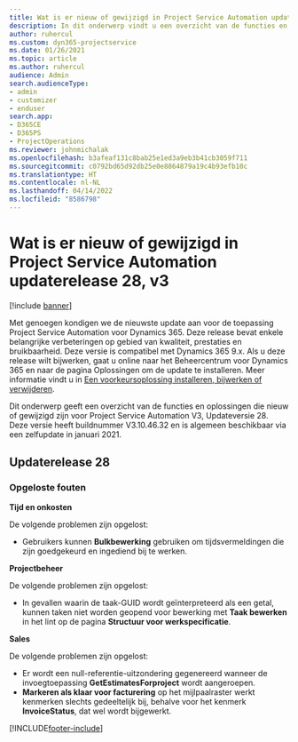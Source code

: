 ```yaml
---
title: Wat is er nieuw of gewijzigd in Project Service Automation updaterelease 28, v3
description: In dit onderwerp vindt u een overzicht van de functies en oplossingen die beschikbaar zijn voor Project Service Automation updaterelease 28, v3.
author: ruhercul
ms.custom: dyn365-projectservice
ms.date: 01/26/2021
ms.topic: article
ms.author: ruhercul
audience: Admin
search.audienceType:
- admin
- customizer
- enduser
search.app:
- D365CE
- D365PS
- ProjectOperations
ms.reviewer: johnmichalak
ms.openlocfilehash: b3afeaf131c8bab25e1ed3a9eb3b41cb3059f711
ms.sourcegitcommit: c0792bd65d92db25e0e8864879a19c4b93efb10c
ms.translationtype: HT
ms.contentlocale: nl-NL
ms.lasthandoff: 04/14/2022
ms.locfileid: "8586798"
---
```

# <a name="whats-new-or-changed-in-project-service-automation-update-release-28-v3"></a>Wat is er nieuw of gewijzigd in Project Service Automation updaterelease 28, v3

[!include [banner](../includes/psa-now-project-operations.md)]

Met genoegen kondigen we de nieuwste update aan voor de toepassing Project Service Automation voor Dynamics 365. Deze release bevat enkele belangrijke verbeteringen op gebied van kwaliteit, prestaties en bruikbaarheid. Deze versie is compatibel met Dynamics 365 9.x. Als u deze release wilt bijwerken, gaat u online naar het Beheercentrum voor Dynamics 365 en naar de pagina Oplossingen om de update te installeren. Meer informatie vindt u in [Een voorkeursoplossing installeren, bijwerken of verwijderen](/power-platform/admin/install-remove-preferred-solution).

Dit onderwerp geeft een overzicht van de functies en oplossingen die nieuw of gewijzigd zijn voor Project Service Automation V3, Updateversie 28. Deze versie heeft buildnummer V3.10.46.32 en is algemeen beschikbaar via een zelfupdate in januari 2021.

## <a name="update-release-28"></a>Updaterelease 28

### <a name="bug-fixes"></a>Opgeloste fouten

**Tijd en onkosten**

De volgende problemen zijn opgelost:

- Gebruikers kunnen **Bulkbewerking** gebruiken om tijdsvermeldingen die zijn goedgekeurd en ingediend bij te werken.

**Projectbeheer**

De volgende problemen zijn opgelost:

- In gevallen waarin de taak-GUID wordt geïnterpreteerd als een getal, kunnen taken niet worden geopend voor bewerking met **Taak bewerken** in het lint op de pagina **Structuur voor werkspecificatie**.

**Sales**

De volgende problemen zijn opgelost:

- Er wordt een null-referentie-uitzondering gegenereerd wanneer de invoegtoepassing **GetEstimatesForproject** wordt aangeroepen.
- **Markeren als klaar voor facturering** op het mijlpaalraster werkt kenmerken slechts gedeeltelijk bij, behalve voor het kenmerk **InvoiceStatus**, dat wel wordt bijgewerkt.



[!INCLUDE[footer-include](../includes/footer-banner.md)]
